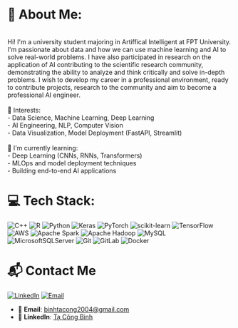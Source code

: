 # 👋 About Me:
<br>Hi! I'm a university student majoring in Artiffical Intelligent at FPT University. I'm passionate about data and how we can use machine learning and AI to solve real-world problems. I have also participated in research on the application of AI contributing to the scientific research community, demonstrating the ability to analyze and think critically and solve in-depth problems. I wish to develop my career in a professional environment, ready to contribute projects, research to the community and aim to become a professional AI engineer.<br><br>🧠 Interests:<br>- Data Science, Machine Learning, Deep Learning<br>- AI Engineering, NLP, Computer Vision<br>- Data Visualization, Model Deployment (FastAPI, Streamlit)<br><br>🌱 I'm currently learning:<br>- Deep Learning (CNNs, RNNs, Transformers)<br>- MLOps and model deployment techniques<br>- Building end-to-end AI applications

# 💻 Tech Stack:
![C++](https://img.shields.io/badge/c++-%2300599C.svg?style=for-the-badge&logo=c%2B%2B&logoColor=white) ![R](https://img.shields.io/badge/r-%23276DC3.svg?style=for-the-badge&logo=r&logoColor=white) ![Python](https://img.shields.io/badge/python-3670A0?style=for-the-badge&logo=python&logoColor=ffdd54) ![Keras](https://img.shields.io/badge/Keras-%23D00000.svg?style=for-the-badge&logo=Keras&logoColor=white) ![PyTorch](https://img.shields.io/badge/PyTorch-%23EE4C2C.svg?style=for-the-badge&logo=PyTorch&logoColor=white) ![scikit-learn](https://img.shields.io/badge/scikit--learn-%23F7931E.svg?style=for-the-badge&logo=scikit-learn&logoColor=white) ![TensorFlow](https://img.shields.io/badge/TensorFlow-%23FF6F00.svg?style=for-the-badge&logo=TensorFlow&logoColor=white) ![AWS](https://img.shields.io/badge/AWS-%23FF9900.svg?style=for-the-badge&logo=amazon-aws&logoColor=white) ![Apache Spark](https://img.shields.io/badge/Apache%20Spark-FDEE21?style=for-the-badge&logo=apachespark&logoColor=black) ![Apache Hadoop](https://img.shields.io/badge/Apache%20Hadoop-66CCFF?style=for-the-badge&logo=apachehadoop&logoColor=black) ![MySQL](https://img.shields.io/badge/mysql-4479A1.svg?style=for-the-badge&logo=mysql&logoColor=white) ![MicrosoftSQLServer](https://img.shields.io/badge/Microsoft%20SQL%20Server-CC2927?style=for-the-badge&logo=microsoft%20sql%20server&logoColor=white) ![Git](https://img.shields.io/badge/git-%23F05033.svg?style=for-the-badge&logo=git&logoColor=white) ![GitLab](https://img.shields.io/badge/gitlab-%23181717.svg?style=for-the-badge&logo=gitlab&logoColor=white) ![Docker](https://img.shields.io/badge/docker-%230db7ed.svg?style=for-the-badge&logo=docker&logoColor=white)

# 📬 Contact Me
[![LinkedIn](https://img.shields.io/badge/LinkedIn-blue?logo=linkedin&logoColor=white)](https://www.linkedin.com/in/tacongbinh04/)
[![Email](https://img.shields.io/badge/Email-D14836?logo=gmail&logoColor=white)](mailto:binhtacong2004@gmail.com)

- 📧 **Email**: binhtacong2004@gmail.com  
- 💼 **LinkedIn**: [Tạ Công Bình](https://www.linkedin.com/in/tacongbinh04/)
